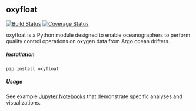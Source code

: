 oxyfloat
--------

[![Build Status](https://travis-ci.org/MBARIMike/oxyfloat.svg?branch=master)](https://travis-ci.org/MBARIMike/oxyfloat)
[![Coverage Status](https://coveralls.io/repos/MBARIMike/oxyfloat/badge.svg?branch=master&service=github)](https://coveralls.io/github/MBARIMike/oxyfloat?branch=master)

oxyfloat is a Python module designed to enable oceanographers to perform
quality control operations on oxygen data from Argo ocean drifters.

##### Installation

    pip install oxyfloat

##### Usage

See example [Jupyter Notebooks](notebooks) that demonstrate specific analyses and 
visualizations.

